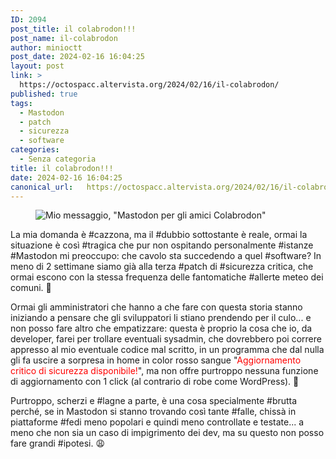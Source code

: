 ```yaml
---
ID: 2094
post_title: il colabrodon!!!
post_name: il-colabrodon
author: minioctt
post_date: 2024-02-16 16:04:25
layout: post
link: >
  https://octospacc.altervista.org/2024/02/16/il-colabrodon/
published: true
tags:
  - Mastodon
  - patch
  - sicurezza
  - software
categories:
  - Senza categoria
title: il colabrodon!!!
date: 2024-02-16 16:04:25
canonical_url:   https://octospacc.altervista.org/2024/02/16/il-colabrodon/
---
```

<!-- wp:image {"id":2095,"sizeSlug":"full","linkDestination":"none","align":"center"} -->
<figure class="wp-block-image aligncenter size-full"><img src="{{site.cdnurl}}/assets/uploads/2024/02/image-11.png" alt="Mio messaggio, &quot;Mastodon per gli amici Colabrodon&quot;" class="wp-image-2095"/></figure>
<!-- /wp:image -->

<!-- wp:paragraph -->
<p></p>
<!-- /wp:paragraph -->

<!-- wp:paragraph -->
<p>La mia domanda è #cazzona, ma il #dubbio sottostante è reale, ormai la situazione è così #tragica che pur non ospitando personalmente #istanze #Mastodon mi preoccupo: che cavolo sta succedendo a quel #software? In meno di 2 settimane siamo già alla terza #patch di #sicurezza critica, che ormai escono con la stessa frequenza delle fantomatiche #allerte meteo dei comuni. 👹</p>
<!-- /wp:paragraph -->

<!-- wp:paragraph -->
<p>Ormai gli amministratori che hanno a che fare con questa storia stanno iniziando a pensare che gli sviluppatori li stiano prendendo per il culo... e non posso fare altro che empatizzare: questa è proprio la cosa che io, da developer, farei per trollare eventuali sysadmin, che dovrebbero poi correre appresso al mio eventuale codice mal scritto, in un programma che dal nulla gli fa uscire a sorpresa in home in color rosso sangue "<mark style="background-color:rgba(0, 0, 0, 0);color:#ff0000" class="has-inline-color">Aggiornamento critico di sicurezza disponibile!</mark>", ma non offre purtroppo nessuna funzione di aggiornamento con 1 click (al contrario di robe come WordPress). 🦧</p>
<!-- /wp:paragraph -->

<!-- wp:paragraph -->
<p>Purtroppo, scherzi e #lagne a parte, è una cosa specialmente #brutta perché, se in Mastodon si stanno trovando così tante #falle, chissà in piattaforme #fedi meno popolari e quindi meno controllate e testate... a meno che non sia un caso di impigrimento dei dev, ma su questo non posso fare grandi #ipotesi. 😩</p>
<!-- /wp:paragraph -->